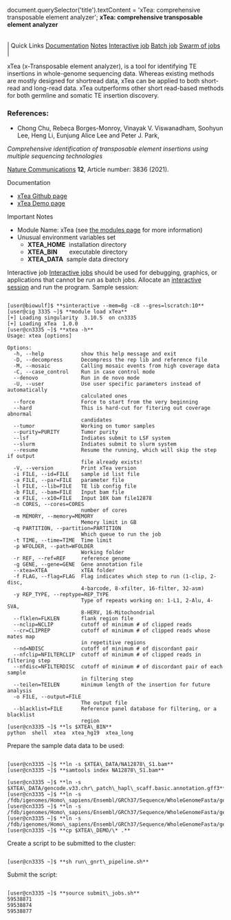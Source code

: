 

document.querySelector('title').textContent = 'xTea: comprehensive transposable element analyzer';
**xTea: comprehensive transposable element analyzer**


|  |
| --- |
| 
Quick Links
[Documentation](#doc)
[Notes](#notes)
[Interactive job](#int) 
[Batch job](#sbatch) 
[Swarm of jobs](#swarm) 
 |



xTea (x-Transposable element analyzer), is a tool for identifying TE insertions
in whole-genome sequencing data. Whereas existing methods are mostly designed for shortread
data, xTea can be applied to both short-read and long-read data. xTea outperforms other short read-based methods 
for both germline and somatic TE insertion discovery. 



### References:


* Chong Chu, Rebeca Borges-Monroy, Vinayak V. Viswanadham, Soohyun Lee, Heng Li,
Eunjung Alice Lee and Peter J. Park,   

*Comprehensive identification of transposable element insertions using multiple sequencing technologies*   

[Nature Communications](https://www.nature.com/articles/s41467-021-24041-8) **12**, Article number: 3836 (2021).


Documentation
* [xTea Github page](https://github.com/parklab/xTea)
* [xTea Demo page](https://github.com/parklab/xTea/blob/master/Demo/demo_readme.md)


Important Notes
* Module Name: xTea (see [the modules page](https://hpc.nih.gov/apps/modules.html) for more information)
* Unusual environment variables set
	+ **XTEA\_HOME**  installation directory
	+ **XTEA\_BIN**       executable directory
	+ **XTEA\_DATA**  sample data directory



Interactive job
[Interactive jobs](/docs/userguide.html#int) should be used for debugging, graphics, or applications that cannot be run as batch jobs.
Allocate an [interactive session](/docs/userguide.html#int) and run the program. Sample session:



```

[user@biowulf]$ **sinteractive --mem=8g -c8 --gres=lscratch:10**
[user@cig 3335 ~]$ **module load xTea**
[+] Loading singularity  3.10.5  on cn3335
[+] Loading xTea  1.0.0 
[user@cn3335 ~]$ **xtea -h**
Usage: xtea [options]

Options:
  -h, --help            show this help message and exit
  -D, --decompress      Decompress the rep lib and reference file
  -M, --mosaic          Calling mosaic events from high coverage data
  -C, --case_control    Run in case control mode
  --denovo              Run in de novo mode
  -U, --user            Use user specific parameters instead of automatically
                        calculated ones
  --force               Force to start from the very beginning
  --hard                This is hard-cut for fitering out coverage abnormal
                        candidates
  --tumor               Working on tumor samples
  --purity=PURITY       Tumor purity
  --lsf                 Indiates submit to LSF system
  --slurm               Indiates submit to slurm system
  --resume              Resume the running, which will skip the step if output
                        file already exists!
  -V, --version         Print xTea version
  -i FILE, --id=FILE    sample id list file
  -a FILE, --par=FILE   parameter file
  -l FILE, --lib=FILE   TE lib config file
  -b FILE, --bam=FILE   Input bam file
  -x FILE, --x10=FILE   Input 10X bam file12878
  -n CORES, --cores=CORES
                        number of cores
  -m MEMORY, --memory=MEMORY
                        Memory limit in GB
  -q PARTITION, --partition=PARTITION
                        Which queue to run the job
  -t TIME, --time=TIME  Time limit
  -p WFOLDER, --path=WFOLDER
                        Working folder
  -r REF, --ref=REF     reference genome
  -g GENE, --gene=GENE  Gene annotation file
  --xtea=XTEA           xTEA folder
  -f FLAG, --flag=FLAG  Flag indicates which step to run (1-clip, 2-disc,
                        4-barcode, 8-xfilter, 16-filter, 32-asm)
  -y REP_TYPE, --reptype=REP_TYPE
                        Type of repeats working on: 1-L1, 2-Alu, 4-SVA,
                        8-HERV, 16-Mitochondrial
  --flklen=FLKLEN       flank region file
  --nclip=NCLIP         cutoff of minimum # of clipped reads
  --cr=CLIPREP          cutoff of minimum # of clipped reads whose mates map
                        in repetitive regions
  --nd=NDISC            cutoff of minimum # of discordant pair
  --nfclip=NFILTERCLIP  cutoff of minimum # of clipped reads in filtering step
  --nfdisc=NFILTERDISC  cutoff of minimum # of discordant pair of each sample
                        in filtering step
  --teilen=TEILEN       minimum length of the insertion for future analysis
  -o FILE, --output=FILE
                        The output file
  --blacklist=FILE      Reference panel database for filtering, or a blacklist
                        region
[user@cn3335 ~]$ **ls $XTEA\_BIN**
python  shell  xtea  xtea_hg19  xtea_long

```

Prepare the sample data data to be used:

```

[user@cn3335 ~]$ **ln -s $XTEA\_DATA/NA12878\_S1.bam**
[user@cn3335 ~]$ **samtools index NA12878\_S1.bam**

[user@cn3335 ~]$ **ln -s $XTEA\_DATA/gencode.v33.chr\_patch\_hapl\_scaff.basic.annotation.gff3**
[user@cn3335 ~]$ **ln -s /fdb/igenomes/Homo\_sapiens/Ensembl/GRCh37/Sequence/WholeGenomeFasta/genome.fa** 
[user@cn3335 ~]$ **ln -s /fdb/igenomes/Homo\_sapiens/Ensembl/GRCh37/Sequence/WholeGenomeFasta/genome.fa.index** 
[user@cn3335 ~]$ **ln -s /fdb/igenomes/Homo\_sapiens/Ensembl/GRCh37/Sequence/WholeGenomeFasta/genome.fa.fai** 
[user@cn3335 ~]$ **cp $XTEA\_DEMO/\* .**

```

Create a script to be submitted to the cluster:

```

[user@cn3335 ~]$ **sh run\_gnrt\_pipeline.sh**

```

Submit the script: 

```

[user@cn3335 ~]$ **source submit\_jobs.sh**
59538871
59538874
59538877

```





